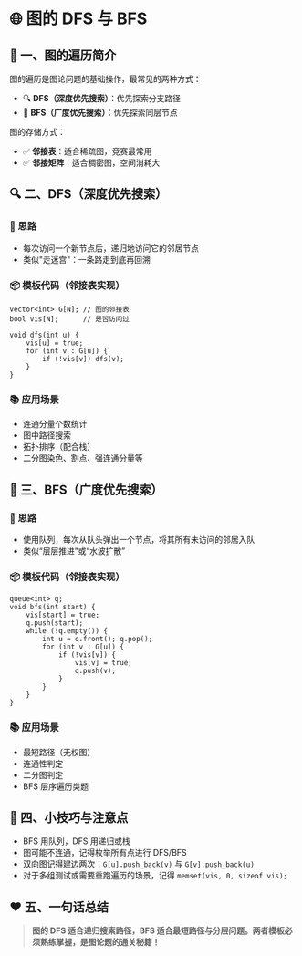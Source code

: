 # 🌐 图的 DFS 与 BFS 

## 📌 一、图的遍历简介

图的遍历是图论问题的基础操作，最常见的两种方式：

- 🔍 **DFS（深度优先搜索）**：优先探索分支路径
- 🔁 **BFS（广度优先搜索）**：优先探索同层节点

图的存储方式：

- ✅ **邻接表**：适合稀疏图，竞赛最常用
- ✅ **邻接矩阵**：适合稠密图，空间消耗大

## 🔍 二、DFS（深度优先搜索）

### 🧠 思路

- 每次访问一个新节点后，递归地访问它的邻居节点
- 类似"走迷宫"：一条路走到底再回溯

### 📦 模板代码（邻接表实现）

```
vector<int> G[N]; // 图的邻接表
bool vis[N];      // 是否访问过

void dfs(int u) {
    vis[u] = true;
    for (int v : G[u]) {
        if (!vis[v]) dfs(v);
    }
}
```

### 📚 应用场景

- 连通分量个数统计
- 图中路径搜索
- 拓扑排序（配合栈）
- 二分图染色、割点、强连通分量等

## 🔁 三、BFS（广度优先搜索）

### 🧠 思路

- 使用队列，每次从队头弹出一个节点，将其所有未访问的邻居入队
- 类似“层层推进”或“水波扩散”

### 📦 模板代码（邻接表实现）

```
queue<int> q;
void bfs(int start) {
    vis[start] = true;
    q.push(start);
    while (!q.empty()) {
        int u = q.front(); q.pop();
        for (int v : G[u]) {
            if (!vis[v]) {
                vis[v] = true;
                q.push(v);
            }
        }
    }
}
```

### 📚 应用场景

- 最短路径（无权图）
- 连通性判定
- 二分图判定
- BFS 层序遍历类题

## 📘 四、小技巧与注意点

- BFS 用队列，DFS 用递归或栈
- 图可能不连通，记得枚举所有点进行 DFS/BFS
- 双向图记得建边两次：`G[u].push_back(v)` 与 `G[v].push_back(u)`
- 对于多组测试或需要重跑遍历的场景，记得 `memset(vis, 0, sizeof vis);`

## ❤️ 五、一句话总结

> **图的 DFS 适合递归搜索路径，BFS 适合最短路径与分层问题。两者模板必须熟练掌握，是图论题的通关秘籍！**
